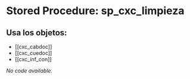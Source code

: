 # Stored Procedure: sp_cxc_limpieza

## Usa los objetos:
- [[cxc_cabdoc]]
- [[cxc_cuedoc]]
- [[cxc_inf_con]]

*No code available.*
